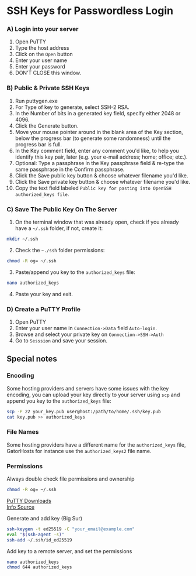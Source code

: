 # SSH Keys for Passwordless Login

### A) Login into your server

1. Open PuTTY
2. Type the host address
3. Click on the `Open` button
4. Enter your user name
5. Enter your password
6. DON'T CLOSE this window.

### B) Public & Private SSH Keys

1.  Run puttygen.exe
2.  For Type of key to generate, select SSH-2 RSA.
3.  In the Number of bits in a generated key field, specify either 2048 or 4096.
4.  Click the Generate button.
5.  Move your mouse pointer around in the blank area of the Key section,
    below the progress bar (to generate some randomness) until the progress bar
    is full.
6.  In the Key comment field, enter any comment you'd like, to help you identify
    this key pair, later (e.g. your e-mail address; home; office; etc.).
7.  Optional: Type a passphrase in the Key passphrase field & re-type the same
    passphrase in the Confirm passphrase.
8.  Click the Save public key button & choose whatever filename you'd like.
9.  Click the Save private key button & choose whatever filename you'd like.
10. Copy the text field labeled `Public key for pasting into
    OpenSSH authorized_keys file`.

### C) Save The Public Key On The Server

1. On the terminal window that was already open, check if you already have
  a `~/.ssh` folder, if not, create it:

  ```bash
  mkdir ~/.ssh
  ```

2. Check the `~./ssh` folder permissions:

  ```bash
  chmod -R og= ~/.ssh
  ```

3. Paste/append you key to the `authorized_keys` file:

  ```bash
  nano authorized_keys
  ```

4. Paste your key and exit.

### D) Create a PuTTY Profile
1. Open PuTTY
2. Enter your user name in `Connection->Data` field `Auto-login`.
3. Browse and select your private key on `Connection->SSH->Auth`
4. Go to  `Sesssion` and save your session.

## Special notes

### Encoding
Some hosting providers and servers have some issues with the key encoding, you
can upload your key directly to your server using `scp` and append you key to
the `authorized_keys` file:

```bash
scp -P 22 your_key.pub user@host:/path/to/home/.ssh/key.pub
cat key.pub >> authorized_keys
```

### File Names
Some hosting providers have a different name for the `authorized_keys` file,
GatorHosts for instance use the `authorized_keys2` file name.

### Permissions
Always double check file permissions and ownership
```bash
chmod -R og= ~/.ssh
```

[PuTTY Downloads](http://www.chiark.greenend.org.uk/~sgtatham/putty/download.html)  
[Info Source](https://www.digitalocean.com/community/tutorials/how-to-create-ssh-keys-with-putty-to-connect-to-a-vps)


Generate and add key (Big Sur)
```sh
ssh-keygen -t ed25519 -C "your_email@example.com"
eval "$(ssh-agent -s)"
ssh-add ~/.ssh/id_ed25519
```

Add key to a remote server, and set the permissions
```sh
nano authorized_keys
chmod 644 authorized_keys
```